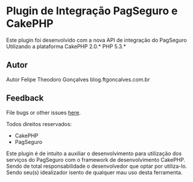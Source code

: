 Plugin de Integração PagSeguro e CakePHP
==========================

Este plugin foi desenvolvido com a nova API de integração do PagSeguro
Utilizando a plataforma CakePHP 2.0.*
PHP 5.3.*


Autor
-----

Autor Felipe Theodoro Gonçalves
blog.ftgoncalves.com.br

Feedback
--------

File bugs or other issues [here].

[here]: https://github.com/ftgoncalves/pagseguro/issues

 
Todos direitos reservados:
  - CakePHP
  - PagSeguro
  
Este plugin é de intuito a auxiliar o desenvolvimento para utilização dos serviços do PagSeguro com o
framework de desenvolvimento CakePHP. Sendo de total responsabilidade o desenvolvedor que optar por utiliza-lo.
Sendo seu(s) idealizador isento de qualquer mau uso desta ferramenta. 

